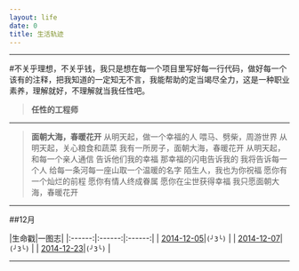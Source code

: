```yaml
---
layout: life
date: 0
title: 生活轨迹
---
```


-----------------------------------------------

#不关乎理想，不关乎钱，我只是想在每一个项目里写好每一行代码，做好每一个该有的注释，把我知道的一定知无不言，我能帮助的定当竭尽全力，这是一种职业素养，理解就好，不理解就当我任性吧。

> **任性的工程师**

******

> **面朝大海，春暖花开**
从明天起，做一个幸福的人
喂马、劈柴，周游世界
从明天起，关心粮食和蔬菜
我有一所房子，面朝大海，春暖花开
从明天起，和每一个亲人通信
告诉他们我的幸福
那幸福的闪电告诉我的
我将告诉每一个人
给每一条河每一座山取一个温暖的名字
陌生人，我也为你祝福
愿你有一个灿烂的前程
愿你有情人终成眷属
愿你在尘世获得幸福
我只愿面朝大海，春暖花开

******
##12月


|生命戳|一图志|
|:------:|:------:|:------:|
| [2014-12-05](/life/2014/12/2014-12-05.html)|```(╯3╰)``` |
| [2014-12-07](/life/2014/12/2014-12-07.html)|```(╯3╰)``` |
| [2014-12-23](/life/2014/12/2014-12-23.html)|```(╯3╰)``` |

******



